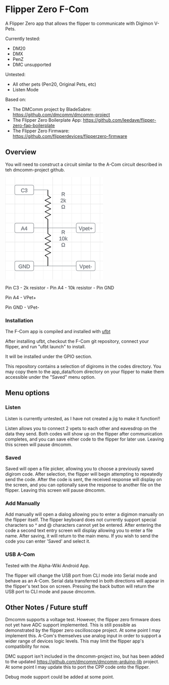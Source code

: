 
# Flipper Zero F-Com

A Flipper Zero app that allows the flipper to communicate with Digimon V-Pets.

Currently tested:
- DM20
- DMX
- PenZ
- DMC unsupported

Untested:
- All other pets (Pen20, Original Pets, etc)
- Listen Mode

Based on:
- The DMComm project by BladeSabre: https://github.com/dmcomm/dmcomm-project
- The Flipper Zero Boilerplate App: https://github.com/leedave/flipper-zero-fap-boilerplate
- The Flipper Zero Firmware: https://github.com/flipperdevices/flipperzero-firmware

## Overview

You will need to construct a circuit similar to the A-Com circuit described in teh dmcomm-project github.

![Schematic](screenshots/flipper_vpet_circuit.png)

Pin C3 - 2k resistor - Pin A4 - 10k resistor - Pin GND

Pin A4 - VPet+

Pin GND - VPet-

### Installation

The F-Com app is compiled and installed with [ufbt](https://github.com/flipperdevices/flipperzero-ufbt)

After installing ufbt, checkout the F-Com git repository, connect your flipper, and run "ufbt launch" to install.

It will be installed under the GPIO section.

This repository contains a selection of digiroms in the codes directory. You may copy them to the app_data/fcom directory on your
flipper to make them accessible under the "Saved" menu option.

## Menu options

### Listen

Listen is currently untested, as I have not created a jig to make it function!!

Listen allows you to connect 2 vpets to each other and eavesdrop on the data they send. Both codes will show up on the flipper after communication completes, and you can save either code to the flipper for later use. Leaving this screen will pause dmcomm.

### Saved

Saved will open a file picker, allowing you to choose a previously saved digirom code. After selection, the flipper will begin attempting to repeatedly send the code. After the code is sent, the received response will display on the screen, and you can optionally save the response to another file on the flipper. Leaving this screen will pause dmcomm.

### Add Manually

Add manually will open a dialog allowing you to enter a digimon manually on the flipper itself. The flipper keyboard does not currently support special characters so ^ and @ characters cannot yet be entered. After entering the code a second text entry screen will display allowing you to enter a file name. After saving, it will return to the main menu. If you wish to send the code you can enter 'Saved' and select it.

### USB A-Com

Tested with the Alpha-Wiki Android App.

The flipper will change the USB port from CLI mode into Serial mode and behave as an A-Com. Serial data transferred in both directions will appear in the flipper's text box on screen. Pressing the back button will return the USB port to CLI mode and pause dmcomm.

## Other Notes / Future stuff

Dmcomm supports a voltage test. However, the flipper zero firmware does not yet have ADC support implemented. This is still possible as demonstrated by the flipper zero oscilloscope project. At some point I may implement this. A-Com's themselves use analog input in order to support a wider range of devices logic levels. This may limit the flipper app's compatibility for now.

DMC support isn't included in the dmcomm-project ino, but has been added to the updated https://github.com/dmcomm/dmcomm-arduino-lib project. At some point I may update this to port the CPP code onto the flipper.

Debug mode support could be added at some point.
